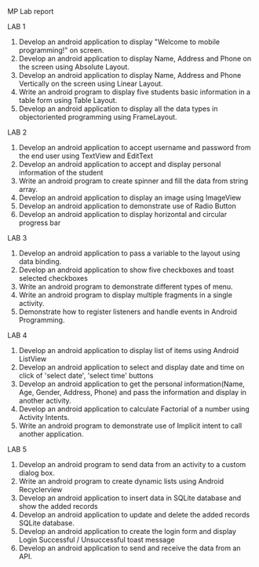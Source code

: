 MP Lab report 


LAB 1

1. Develop an android application to display "Welcome to mobile
programming!" on screen.
2. Develop an android application to display Name, Address and Phone
on the screen using Absolute Layout.
3. Develop an android application to display Name, Address and Phone
Vertically on the screen using Linear Layout.
4. Write an android program to display five students basic information
in a table form using Table Layout.
5. Develop an android application to display all the data types in objectoriented programming using FrameLayout.
 

LAB 2
 
1. Develop an android application to accept username and password
from the end user using TextView and EditText
2. Develop an android application to accept and display personal
information of the student
3. Write an android program to create spinner and fill the data from
string array.
4. Develop an android application to display an image using ImageView
5. Develop an android application to demonstrate use of Radio Button
6. Develop an android application to display horizontal and circular
progress bar


LAB 3
 
1. Develop an android application to pass a variable to the layout using
data binding.
2. Develop an android application to show five checkboxes and toast
selected checkboxes
3. Write an android program to demonstrate different types of menu.
4. Write an android program to display multiple fragments in a single
activity.
5. Demonstrate how to register listeners and handle events in Android
Programming.


LAB 4

1. Develop an android application to display list of items using Android
ListView
2. Develop an android application to select and display date and time
on click of 'select date', 'select time' buttons
3. Develop an android application to get the personal
information(Name, Age, Gender, Address, Phone) and pass the
information and display in another activity.
4. Develop an android application to calculate Factorial of a number
using Activity Intents.
5. Write an android program to demonstrate use of Implicit intent to
call another application.


LAB 5

1. Develop an android program to send data from an activity to a
custom dialog box.
2. Write an android program to create dynamic lists using Android
Recyclerview
3. Develop an android application to insert data in SQLite database and
show the added records
4. Develop an android application to update and delete the added
records SQLite database.
5. Develop an android application to create the login form and display
Login Successful / Unsuccessful toast message
6. Develop an android application to send and receive the data from an
API.
